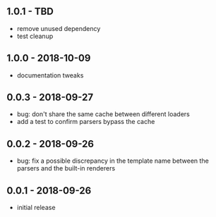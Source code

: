 ## 1.0.1 - TBD

- remove unused dependency
- test cleanup

## 1.0.0 - 2018-10-09

- documentation tweaks

## 0.0.3 - 2018-09-27

- bug: don't share the same cache between different loaders
- add a test to confirm parsers bypass the cache

## 0.0.2 - 2018-09-26

- bug: fix a possible discrepancy in the template name
  between the parsers and the built-in renderers

## 0.0.1 - 2018-09-26

- initial release
